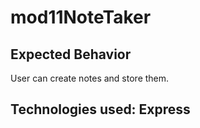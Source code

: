 # mod11NoteTaker

## Expected Behavior

User can create notes and store them.

## Technologies used: Express
